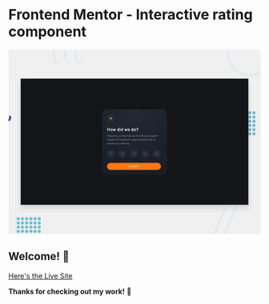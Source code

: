 # Frontend Mentor - Interactive rating component

![Design preview for the Interactive rating component coding challenge](./design/desktop-preview.jpg)

## Welcome! 👋


[Here's the Live Site](https://a2uuz.github.io/interactive-rating-component-main/)


**Thanks for checking out my work!** 🚀
